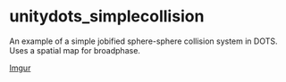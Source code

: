 # unitydots_simplecollision
An example of a simple jobified sphere-sphere collision system in DOTS. Uses a spatial map for broadphase.

[Imgur](https://imgur.com/fI3RkYd)
